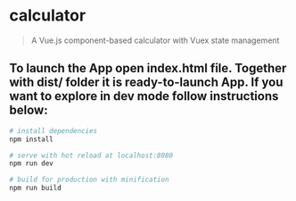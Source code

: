 # calculator

> A Vue.js component-based calculator with Vuex state management

## To launch the App open index.html file. Together with dist/ folder it is ready-to-launch App. If you want to explore in dev mode follow instructions below:

``` bash
# install dependencies
npm install

# serve with hot reload at localhost:8080
npm run dev

# build for production with minification
npm run build
```


